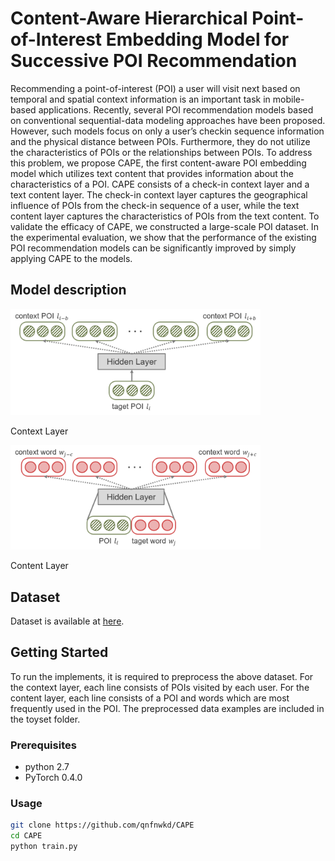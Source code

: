 # Content-Aware Hierarchical Point-of-Interest Embedding Model for Successive POI Recommendation
Recommending a point-of-interest (POI) a user will visit next based on temporal and spatial context information is an important task in mobile-based applications. Recently, several POI recommendation models based on conventional sequential-data modeling approaches have been proposed. However, such models focus on only a user’s checkin sequence information and the physical distance between POIs. Furthermore, they do not utilize the characteristics of POIs or the relationships between POIs. To address this problem, we propose CAPE, the first content-aware POI embedding model which utilizes text content that provides information about the characteristics of a POI. CAPE consists of a check-in context layer and a text content layer. The check-in context layer captures the geographical influence of POIs from the check-in sequence of a user, while the text content layer captures the characteristics of POIs from the text content. To validate the efficacy of CAPE, we constructed a large-scale POI dataset. In the experimental evaluation, we show that the performance of the existing POI recommendation models can be significantly improved by simply applying CAPE to the models.

## Model description
<p align="left">
<img src="/figures/context_layer.png" width="400px" height="auto">
</p>
Context Layer
<p align="left">
<img src="/figures/content_layer.png" width="400px" height="auto">
</p>
Content Layer

## Dataset
Dataset is available at [here](https://dmis.korea.ac.kr/cape).

## Getting Started
To run the implements, it is required to preprocess the above dataset.
For the context layer, each line consists of POIs visited by each user.
For the content layer, each line consists of a POI and words which are most frequently used in the POI.
The preprocessed data examples are included in the toyset folder.

### Prerequisites
- python 2.7
- PyTorch 0.4.0

### Usage
```bash
git clone https://github.com/qnfnwkd/CAPE
cd CAPE
python train.py
```

